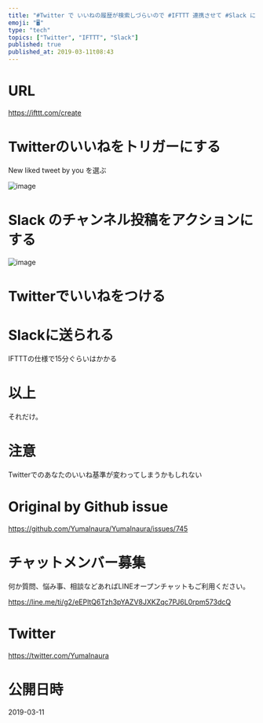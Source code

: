 ```yaml
---
title: "#Twitter で いいねの履歴が検索しづらいので #IFTTT 連携させて #Slack に送る活用例"
emoji: "🖥"
type: "tech"
topics: ["Twitter", "IFTTT", "Slack"]
published: true
published_at: 2019-03-11t08:43
---
```


# URL

https://ifttt.com/create

# Twitterのいいねをトリガーにする

New liked tweet by you を選ぶ

![image](https://user-images.githubusercontent.com/13635059/54092527-9430de80-43d0-11e9-8e5b-027c1939c780.png)

# Slack のチャンネル投稿をアクションにする

![image](https://user-images.githubusercontent.com/13635059/54092535-a3179100-43d0-11e9-84b6-a6aea2dac191.png)

# Twitterでいいねをつける



# Slackに送られる

IFTTTの仕様で15分ぐらいはかかる

# 以上

それだけ。

# 注意

Twitterでのあなたのいいね基準が変わってしまうかもしれない


# Original by Github issue

https://github.com/YumaInaura/YumaInaura/issues/745








<!-- Update From Qiita API -->

# チャットメンバー募集


何か質問、悩み事、相談などあればLINEオープンチャットもご利用ください。

https://line.me/ti/g2/eEPltQ6Tzh3pYAZV8JXKZqc7PJ6L0rpm573dcQ





# Twitter


https://twitter.com/YumaInaura


<!-- Update From Qiita API -->



# 公開日時

2019-03-11
